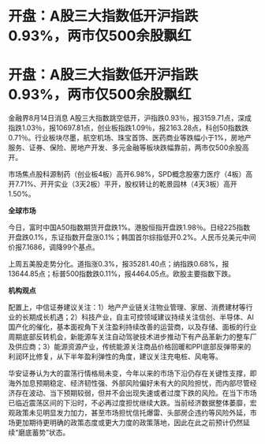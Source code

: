 # 开盘：A股三大指数低开沪指跌0.93%，两市仅500余股飘红

# 开盘：A股三大指数低开沪指跌0.93%，两市仅500余股飘红

金融界8月14日消息
A股三大指数跳空低开，沪指跌0.93％，报3159.71点，深成指跌1.03％，报10697.81点，创业板指跌1.09％，报2163.28点，科创50指数跌0.71％。行业板块尽墨，航空机场、珠宝首饰、医药商业等跌幅小于1%，房地产服务、证券、保险、房地产开发、多元金融等板块跌幅靠前，两市仅500余股高开。

市场焦点股科源制药（创业板4板）高开6.98%，SPD概念股塞力医疗（4板）高开7.71%、开开实业（3天2板）平开，股权转让的乾景园林（4天3板）高开1.50%。

**全球市场**

今日，富时中国A50指数期货开盘跌1%。港股恒指开盘跌1.98％。日经225指数开盘跌0.1%，东证指数开盘涨0.1%；韩国首尔综指低开0.2%。人民币兑美元中间价报7.1686，调降99个基点。

上周五美股走势分化。道指涨0.3%，报35281.40点；纳指跌0.68%，报13644.85点；标普500指数跌0.11%，报4464.05点。欧股主要指数下跌。

**机构观点**

配置上，中信证券建议关注：1）地产产业链关注物业管理、家居、消费建材等行业的长期成长机遇；2）科技产业，自主可控领域建议持续关注信创、半导体、AI国产化的催化，基本面视角下关注盈利持续改善的运营商，以及存储、面板的行业周期底部反转机会，新能源车关注自动驾驶技术进步推动下有产品革新力的整车厂及供应商；3）能源资源产业，传统能源关注商品价格回暖和PPI底部反弹带来的利润环比修复，从下半年盈利弹性的角度，建议关注充电桩、风电等。

华安证券认为大的震荡行情格局未变，今年以来的市场下沿仍存在关键性支撑，即海外加息预期稳定、经济韧性强、外部风险偏好未有大的风险担忧，而内部尽管经济存在波动、当下预期较弱，但并不会出现失速或者过度下跌的风险。在当下市场已临近震荡区间的下沿时，不必再过度担忧继续大跌。当前经济数据整体萎靡，宏观政策未见明显发力加力，甚至市场担忧信托爆雷、头部房企违约等风险外延，市场更加期待更明确的政策态度或更大力度的政策落地，因此在此之前预计仍然延续“磨底蓄势”状态。

